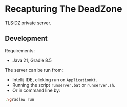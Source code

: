 # Recapturing The DeadZone

TLS:DZ private server.

## Development

Requirements:

- Java 21, Gradle 8.5

The server can be run from:

- Intellij IDE, clicking run on `ApplicationKt`.
- Running the script `runserver.bat` or `runserver.sh`.
- Or in command line by:

```bash
.\gradlew run
```
